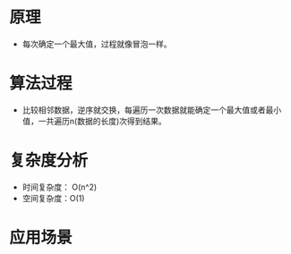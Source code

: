 # 原理

* 每次确定一个最大值，过程就像冒泡一样。

# 算法过程

* 比较相邻数据，逆序就交换，每遍历一次数据就能确定一个最大值或者最小值，一共遍历n(数据的长度)次得到结果。

# 复杂度分析

* 时间复杂度： O(n^2)
* 空间复杂度：O(1)

# 应用场景

